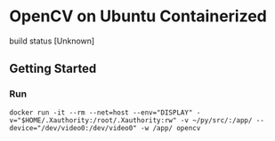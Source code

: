 # OpenCV on Ubuntu Containerized

build status [Unknown]

## Getting Started

### Run

```docker
docker run -it --rm --net=host --env="DISPLAY" -v="$HOME/.Xauthority:/root/.Xauthority:rw" -v ~/py/src/:/app/ --device="/dev/video0:/dev/video0" -w /app/ opencv
```
